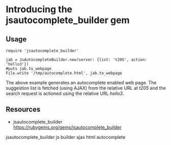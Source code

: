 # Introducing the jsautocomplete_builder gem

## Usage

    require 'jsautocomplete_builder' 

    jab = JsAutocompleteBuilder.new(server: {list: 't205', action: 'hello3'})
    #puts jab.to_webpage
    File.write '/tmp/autocomplete.html', jab.to_webpage

The above example generates an autocomplete enabled web page. The suggestion list is fetched (using AJAX) from the relative URL at *t205* and the search request is actioned using the relative URL *hello3*.

## Resources

* jsautocomplete_builder https://rubygems.org/gems/jsautocomplete_builder

jsautocomplete_builder js builder ajax html autocomplete
